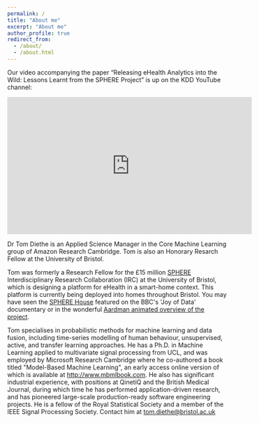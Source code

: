 ```yaml
---
permalink: /
title: "About me"
excerpt: "About me"
author_profile: true
redirect_from: 
  - /about/
  - /about.html
---
```


<!-- Tom Diethe was born in London, UK, in 1977. He received a B.Sc. in Experimental Psychology from the University of Bristol in 2000, then taking up an industrial research position at QinetiQ, where in 2004 he received the Future Systems Technology division “Star Award” for outstanding achievement. In 2005 he received an M.Sc. with distinction and best project award in Intelligent Systems, and then in 2010 received a Ph.D. in machine learning applied to multivariate signal processing, both from University College London. After two post-doctoral positions in the departments of Computer Science and Statistical Science at UCL, he has since worked for the British Medical Journal and Microsoft Research Cambridge, before taking up a position as a Research Fellow for the SPHERE IRC at the Department of Electrical Engineering of the University of Bristol. His current research interests include probabilistic machine learning, computational statistics, learning theory, and data fusion. -->


Our video accompanying the paper “Releasing eHealth Analytics into the Wild: Lessons Learnt from the SPHERE Project” is up on the KDD YouTube channel:

<iframe width="560" height="315" src="https://www.youtube.com/embed/AL-HrYnF574?rel=0" frameborder="0" allow="autoplay; encrypted-media" allowfullscreen></iframe>

<br/>

Dr Tom Diethe is an Applied Science Manager in the Core Machine Learning group of Amazon Research Cambridge. Tom is also an Honorary Resarch Fellow at the University of Bristol.

Tom was formerly a Research Fellow for the £15 million [SPHERE](http://www.irc-sphere.ac.uk) Interdisciplinary Research Collaboration (IRC) at the University of Bristol, which is designing a platform for eHealth in a smart-home context. This platform is currently being deployed into homes throughout Bristol. You may have seen the [SPHERE House](http://theinstitute.ieee.org/technology-topics/smart-technology/the-sphere-house-can-monitor-its-residents-health) featured on the BBC's 'Joy of Data' documentary or in the wonderful [Aardman animated overview of the project](http://www.aardman.com/work/sphere-project/).

Tom specialises in probabilistic methods for machine learning and data fusion, including time-series modelling of human behaviour, unsupervised, active, and transfer learning approaches. He has a Ph.D. in Machine Learning applied to multivariate signal processing from UCL, and was employed by Microsoft Research Cambridge where he co-authored a book titled "Model-Based Machine Learning", an early access online version of which is available at <http://www.mbmlbook.com>. He also has significant industrial experience, with positions at QinetiQ and the British Medical Journal, during which time he has performed application-driven research, and has pioneered large-scale production-ready software engineering projects. He is a fellow of the Royal Statistical Society and a member of the IEEE Signal Processing Society. Contact him at <tom.diethe@bristol.ac.uk>